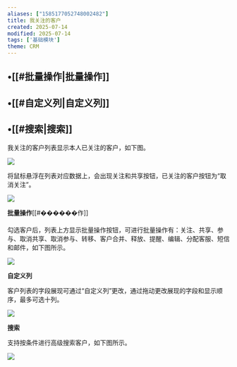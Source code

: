 ```yaml
---
aliases: ["1585177052748002482"]
title: 我关注的客户
created: 2025-07-14
modified: 2025-07-14
tags: ['基础模块']
theme: CRM
---
```


## •[[#批量操作|批量操作]]

## •[[#自定义列|自定义列]]

## •[[#搜索|搜索]]

我关注的客户列表显示本人已关注的客户，如下图。

![](6d415d54ed36b2dfac2830bbf93ca4b7.jpg)

将鼠标悬浮在列表对应数据上，会出现关注和共享按钮，已关注的客户按钮为“取消关注”。

![](e5c433cd254a0324baeb631e9d539406.jpg)

**批量操作**[[#������作]]

勾选客户后，列表上方显示批量操作按钮，可进行批量操作有：关注、共享、参与、取消共享、取消参与、转移、客户合并、释放、提醒、编辑、分配客服、短信和邮件，如下图所示。

![](664fec551eace882e9438eea5a1cc496.jpg)

**自定义列**

客户列表的字段展现可通过“自定义列”更改，通过拖动更改展现的字段和显示顺序，最多可选十列。

![](b5ecc38b42d491c39547ccf7ce613219.jpg)

**搜索**

支持按条件进行高级搜索客户，如下图所示。

![](12ba4f6e093e6f17ca0f59c1655955d9.jpg)